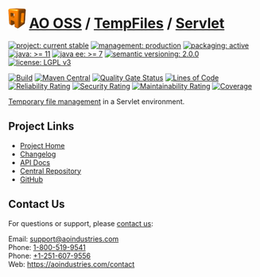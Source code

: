 # [<img src="ao-logo.png" alt="AO Logo" width="35" height="40">](https://github.com/ao-apps) [AO OSS](https://github.com/ao-apps/ao-oss) / [TempFiles](https://github.com/ao-apps/ao-tempfiles) / [Servlet](https://github.com/ao-apps/ao-tempfiles-servlet)

[![project: current stable](https://oss.aoapps.com/ao-badges/project-current-stable.svg)](https://aoindustries.com/life-cycle#project-current-stable)
[![management: production](https://oss.aoapps.com/ao-badges/management-production.svg)](https://aoindustries.com/life-cycle#management-production)
[![packaging: active](https://oss.aoapps.com/ao-badges/packaging-active.svg)](https://aoindustries.com/life-cycle#packaging-active)  
[![java: &gt;= 11](https://oss.aoapps.com/ao-badges/java-11.svg)](https://docs.oracle.com/en/java/javase/11/docs/api/)
[![java ee: &gt;= 7](https://oss.aoapps.com/ao-badges/javaee-7.svg)](https://docs.oracle.com/javaee/7/)
[![semantic versioning: 2.0.0](https://oss.aoapps.com/ao-badges/semver-2.0.0.svg)](https://semver.org/spec/v2.0.0.html)
[![license: LGPL v3](https://oss.aoapps.com/ao-badges/license-lgpl-3.0.svg)](https://www.gnu.org/licenses/lgpl-3.0)

[![Build](https://github.com/ao-apps/ao-tempfiles-servlet/workflows/Build/badge.svg?branch=master)](https://github.com/ao-apps/ao-tempfiles-servlet/actions?query=workflow%3ABuild)
[![Maven Central](https://maven-badges.herokuapp.com/maven-central/com.aoapps/ao-tempfiles-servlet/badge.svg)](https://maven-badges.herokuapp.com/maven-central/com.aoapps/ao-tempfiles-servlet)
[![Quality Gate Status](https://sonarcloud.io/api/project_badges/measure?branch=master&project=com.aoapps%3Aao-tempfiles-servlet&metric=alert_status)](https://sonarcloud.io/dashboard?branch=master&id=com.aoapps%3Aao-tempfiles-servlet)
[![Lines of Code](https://sonarcloud.io/api/project_badges/measure?branch=master&project=com.aoapps%3Aao-tempfiles-servlet&metric=ncloc)](https://sonarcloud.io/component_measures?branch=master&id=com.aoapps%3Aao-tempfiles-servlet&metric=ncloc)  
[![Reliability Rating](https://sonarcloud.io/api/project_badges/measure?branch=master&project=com.aoapps%3Aao-tempfiles-servlet&metric=reliability_rating)](https://sonarcloud.io/component_measures?branch=master&id=com.aoapps%3Aao-tempfiles-servlet&metric=Reliability)
[![Security Rating](https://sonarcloud.io/api/project_badges/measure?branch=master&project=com.aoapps%3Aao-tempfiles-servlet&metric=security_rating)](https://sonarcloud.io/component_measures?branch=master&id=com.aoapps%3Aao-tempfiles-servlet&metric=Security)
[![Maintainability Rating](https://sonarcloud.io/api/project_badges/measure?branch=master&project=com.aoapps%3Aao-tempfiles-servlet&metric=sqale_rating)](https://sonarcloud.io/component_measures?branch=master&id=com.aoapps%3Aao-tempfiles-servlet&metric=Maintainability)
[![Coverage](https://sonarcloud.io/api/project_badges/measure?branch=master&project=com.aoapps%3Aao-tempfiles-servlet&metric=coverage)](https://sonarcloud.io/component_measures?branch=master&id=com.aoapps%3Aao-tempfiles-servlet&metric=Coverage)

[Temporary file management](https://github.com/ao-apps/ao-tempfiles) in a Servlet environment.

## Project Links
* [Project Home](https://oss.aoapps.com/tempfiles/servlet/)
* [Changelog](https://oss.aoapps.com/tempfiles/servlet/changelog)
* [API Docs](https://oss.aoapps.com/tempfiles/servlet/apidocs/)
* [Central Repository](https://central.sonatype.com/artifact/com.aoapps/ao-tempfiles-servlet)
* [GitHub](https://github.com/ao-apps/ao-tempfiles-servlet)

## Contact Us
For questions or support, please [contact us](https://aoindustries.com/contact):

Email: [support@aoindustries.com](mailto:support@aoindustries.com)  
Phone: [1-800-519-9541](tel:1-800-519-9541)  
Phone: [+1-251-607-9556](tel:+1-251-607-9556)  
Web: https://aoindustries.com/contact
